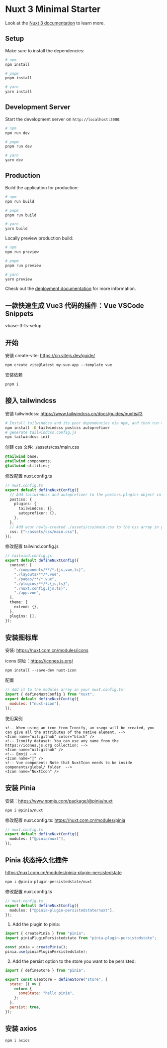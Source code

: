 # Nuxt 3 Minimal Starter

Look at the [Nuxt 3 documentation](https://nuxt.com/docs/getting-started/introduction) to learn more.

## Setup

Make sure to install the dependencies:

```bash
# npm
npm install

# pnpm
pnpm install

# yarn
yarn install
```

## Development Server

Start the development server on `http://localhost:3000`:

```bash
# npm
npm run dev

# pnpm
pnpm run dev

# yarn
yarn dev
```

## Production

Build the application for production:

```bash
# npm
npm run build

# pnpm
pnpm run build

# yarn
yarn build
```

Locally preview production build:

```bash
# npm
npm run preview

# pnpm
pnpm run preview

# yarn
yarn preview
```

Check out the [deployment documentation](https://nuxt.com/docs/getting-started/deployment) for more information.

## 一款快速生成 Vue3 代码的插件：Vue VSCode Snippets

vbase-3-ts-setup

## 开始

安装 create-vite: https://cn.vitejs.dev/guide/

`npm create vite@latest my-vue-app --template vue`

安装依赖

`pnpm i`

## 接入 tailwindcss

安装 tailwindcss: https://www.tailwindcss.cn/docs/guides/nuxtjs#3

```sh
# Install tailwindcss and its peer dependencies via npm, and then run the init command to generate a tailwind.config.js file.
npm install -D tailwindcss postcss autoprefixer
# generate tailwindcss.config.js
npx tailwindcss init
```

创建 css 文件: ./assets/css/main.css

```css
@tailwind base;
@tailwind components;
@tailwind utilities;
```

修改配置 nuxt.config.ts

```ts
// nuxt.config.ts
export default defineNuxtConfig({
  // Add tailwindcss and autoprefixer to the postcss.plugins object in your nuxt.config.js file.
  postcss: {
    plugins: {
      tailwindcss: {},
      autoprefixer: {},
    },
  },
  // Add your newly-created ./assets/css/main.css to the css array in your nuxt.config.js file.
  css: ["~/assets/css/main.css"],
});
```

修改配置 tailwind.config.js

```ts
// tailwind.config.js
export default defineNuxtConfig({
  content: [
    "./components/**/*.{js,vue,ts}",
    "./layouts/**/*.vue",
    "./pages/**/*.vue",
    "./plugins/**/*.{js,ts}",
    "./nuxt.config.{js,ts}",
    "./app.vue",
  ],
  theme: {
    extend: {},
  },
  plugins: [],
});
```

## 安装图标库

安装: https://nuxt.com.cn/modules/icons

icons 网址：https://icones.js.org/

`npm install --save-dev nuxt-icon`

配置

```js
// Add it to the modules array in your nuxt.config.ts:
import { defineNuxtConfig } from "nuxt";
export default defineNuxtConfig({
  modules: ["nuxt-icon"],
});
```

使用案例

```vue
<!-- When using an icon from Iconify, an <svg> will be created, you can give all the attributes of the native element. -->
<Icon name="uil:github" color="black" />
<!-- Iconify dataset: You can use any name from the https://icones.js.org collection: -->
<Icon name="uil:github" />
<!-- Emoji -->
<Icon name="🚀" />
<!-- Vue component: Note that NuxtIcon needs to be inside components/global/ folder  -->
<Icon name="NuxtIcon" />
```

## 安装 Pinia

安装：https://www.npmjs.com/package/@pinia/nuxt

`npm i @pinia/nuxt`

修改配置 nuxt.config.ts: https://nuxt.com.cn/modules/pinia

```ts
// nuxt.config.ts
export default defineNuxtConfig({
  modules: ["@pinia/nuxt"],
});
```

## Pinia 状态持久化插件

https://nuxt.com.cn/modules/pinia-plugin-persistedstate

`npm i @pinia-plugin-persistedstate/nuxt`

修改配置 nuxt.config.ts

```ts
// nuxt.config.ts
export default defineNuxtConfig({
  modules: ["@pinia-plugin-persistedstate/nuxt"],
});
```

1. Add the plugin to pinia:

```js
import { createPinia } from "pinia";
import piniaPluginPersistedstate from "pinia-plugin-persistedstate";

const pinia = createPinia();
pinia.use(piniaPluginPersistedstate);
```

2. Add the persist option to the store you want to be persisted:

```js
import { defineStore } from "pinia";

export const useStore = defineStore("store", {
  state: () => {
    return {
      someState: "hello pinia",
    };
  },
  persist: true,
});
```

## 安装 axios

`npm i axios`
